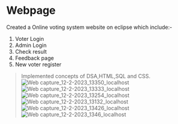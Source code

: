 # Webpage
Created a Online voting system website on eclipse which include:-
1. Voter Login
2. Admin Login
3. Check result
4. Feedback page
5. New voter register
> Implemented concepts of DSA,HTML,SQL and CSS.
![Web capture_12-2-2023_13350_localhost](https://user-images.githubusercontent.com/118073045/218298821-a1bf0ef5-c236-422c-9517-7710df00b7ba.jpeg)
![Web capture_12-2-2023_13333_localhost](https://user-images.githubusercontent.com/118073045/218298823-175915c5-d8c3-4925-938a-1e2ce5c237df.jpeg)
![Web capture_12-2-2023_13254_localhost](https://user-images.githubusercontent.com/118073045/218298824-91c47b7c-bc07-497b-84c4-8239799b090c.jpeg)
![Web capture_12-2-2023_13132_localhost](https://user-images.githubusercontent.com/118073045/218298825-ee9c2d1a-0e6b-4416-82de-d5cb8120807a.jpeg)
![Web capture_12-2-2023_13426_localhost](https://user-images.githubusercontent.com/118073045/218298826-f24580ea-58b2-41fc-9f77-82f632594f07.jpeg)
![Web capture_12-2-2023_1346_localhost](https://user-images.githubusercontent.com/118073045/218298828-aa978941-0a0a-40d5-b482-487221875a2a.jpeg)
